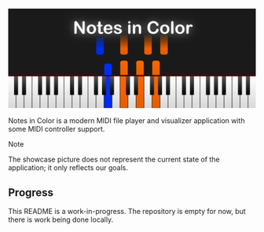 <p align="center">
	<img src="showcase.png" alt="Showcase Picture">
</p>

Notes in Color is a modern MIDI file player and visualizer application with some MIDI controller support.

> [!NOTE]
> The showcase picture does not represent the current state of the application; it only reflects our goals.

## Progress
This README is a work-in-progress. The repository is empty for now, but there is work being done locally.